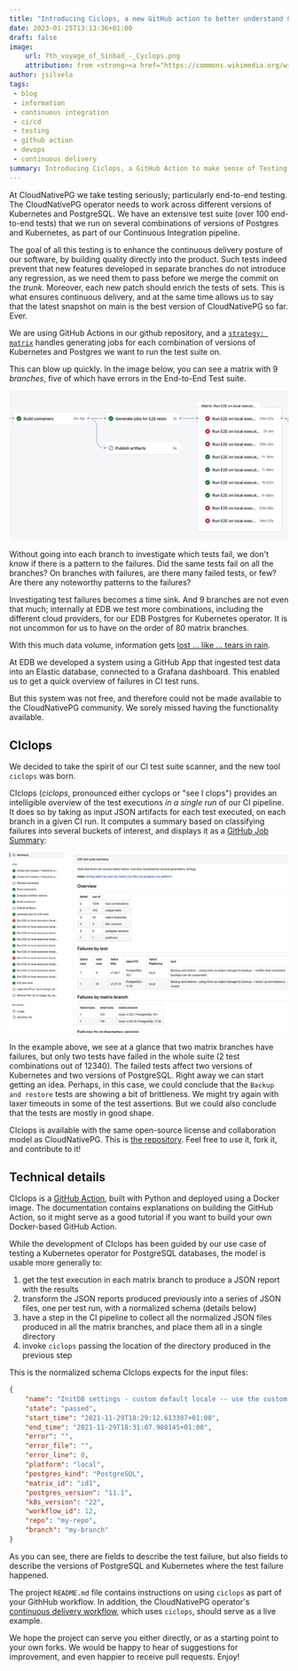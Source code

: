 ```yaml
---
title: "Introducing Ciclops, a new GitHub action to better understand CI/CD test results"
date: 2023-01-25T13:13:36+01:00
draft: false
image:
    url: 7th_voyage_of_Sinbad_-_Cyclops.png
    attribution: from <strong><a href="https://commons.wikimedia.org/wiki/File:7th_voyage_of_Sinbad_-_Cyclops.png">Wikimedia Commons</a></strong>
author: jsilvela
tags:
 - blog
 - information
 - continuous integration
 - ci/cd
 - testing
 - github action
 - devops
 - continuous delivery
summary: Introducing Ciclops, a GitHub Action to make sense of Testing
---
```

At CloudNativePG we take testing seriously; particularly end-to-end testing. The
CloudNativePG operator needs to work across different versions of Kubernetes and
PostgreSQL. We have an extensive test suite (over 100 end-to-end tests) that we
run on several combinations of versions of Postgres and Kubernetes, as part of
our Continuous Integration pipeline.

The goal of all this testing is to enhance the continuous delivery posture of our software,
by building quality directly into the product. Such tests indeed prevent that new features
developed in separate branches do not introduce any regression, as we need them to
pass before we merge the commit on the *trunk*. Moreover, each new patch should
enrich the tests of sets.
This is what ensures continuous delivery, and at the same time allows us to say that
the latest snapshot on main is the best version of CloudNativePG so far. Ever.

We are using GitHub Actions in our github repository, and a
[`strategy: matrix`](https://docs.github.com/en/actions/using-jobs/using-a-matrix-for-your-jobs)
handles generating jobs for each combination of versions of Kubernetes and
Postgres we want to run the test suite on.

This can blow up quickly. In the image below, you can see a matrix with 9
*branches*, five of which have errors in the End-to-End Test suite.

![matrix](matrix-blowup.png)

Without going into each branch to investigate which tests fail, we don't know if
there is a pattern to the failures. Did the same tests fail on all the branches?
On branches with failures, are there many failed tests, or few? Are there any
noteworthy patterns to the failures?

Investigating test failures becomes a time sink. And 9 branches are not even
that much; internally at EDB we test more combinations, including the different
cloud providers, for our EDB Postgres for Kubernetes operator. It is not uncommon for us to
have on the order of 80 matrix branches.

With this much data volume, information gets
[lost ... like ... tears in rain](https://www.imdb.com/title/tt0083658/quotes/qt0378266).

At EDB we developed a system using a GitHub App that ingested test data into an
Elastic database, connected to a Grafana dashboard. This enabled us to get a
quick overview of failures in CI test runs.

But this system was not free, and therefore could not be made available to the
CloudNativePG community. We sorely missed having the functionality available.

## CIclops

We decided to take the spirit of our CI test suite scanner, and the new tool
`ciclops` was born.

CIclops (*ciclops*, pronounced either cyclops or "see I clops") provides an
intelligible overview of the test executions *in a single run* of our CI
pipeline. It does so by taking as input JSON artifacts for each test executed,
on each branch in a given CI run. It computes a summary based on classifying
failures into several buckets of interest, and displays it as a
[GitHub Job Summary](https://github.blog/2022-05-09-supercharging-github-actions-with-job-summaries/):

![overview](ciclops-overview.png)

In the example above, we see at a glance that two matrix branches have failures,
but only two tests have failed in the whole suite (2 test combinations out of
12340). The failed tests affect two versions of Kubernetes and two versions of
PostgreSQL.
Right away we can start getting an idea. Perhaps, in this case, we could
conclude that the `Backup and restore` tests are showing a bit of brittleness.
We might try again with laxer timeouts in some of the test assertions. But we
could also conclude that the tests are mostly in good shape.

CIclops is available with the same open-source license and collaboration model
as CloudNativePG.
This is [the repository](https://github.com/cloudnative-pg/ciclops).
Feel free to use it, fork it, and contribute to it!

## Technical details

CIclops is a [GitHub Action](https://docs.github.com/en/actions), built with
Python and deployed using a Docker image.
The documentation contains explanations on building the GitHub Action, so it
might serve as a good tutorial if you want to build your own Docker-based GitHub
Action.

While the development of CIclops has been guided by our use case of testing a
Kubernetes operator for PostgreSQL databases, the model is usable more
generally to:

1. get the test execution in each matrix branch to produce a JSON report with
  the results
1. transform the JSON reports produced previously into a series of JSON files,
  one per test run, with a normalized schema (details below)
1. have a step in the CI pipeline to collect all the normalized JSON files
  produced in all the matrix branches, and place them all in a single directory
1. invoke `ciclops` passing the location of the directory produced in the
  previous step

This is the normalized schema CIclops expects for the input files:

``` json
{
    "name": "InitDB settings - custom default locale -- use the custom default locale specified",
    "state": "passed",
    "start_time": "2021-11-29T18:29:12.613387+01:00",
    "end_time": "2021-11-29T18:31:07.988145+01:00",
    "error": "",
    "error_file": "",
    "error_line": 0,
    "platform": "local",
    "postgres_kind": "PostgreSQL",
    "matrix_id": "id1",
    "postgres_version": "11.1",
    "k8s_version": "22",
    "workflow_id": 12,
    "repo": "my-repo",
    "branch": "my-branch"
}
```

As you can see, there are fields to describe the test failure, but also fields
to describe the versions of PostgreSQL and Kubernetes where the test failure
happened.

The project `README.md` file contains instructions on using `ciclops` as part of
your GithHub workflow. In addition, the CloudNativePG operator's
[continuous delivery workflow](https://github.com/cloudnative-pg/cloudnative-pg/blob/main/.github/workflows/continuous-delivery.yml),
which uses `ciclops`, should serve as a live example.

We hope the project can serve you either directly, or as a starting point to
your own forks.
We would be happy to hear of suggestions for improvement, and even happier to
receive pull requests.
Enjoy!
